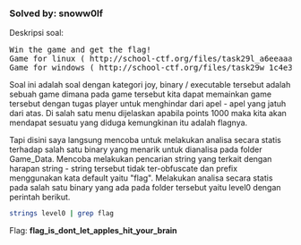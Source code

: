 <h3>Solved by: snoww0lf</h3>
Deskripsi soal:
<pre>
Win the game and get the flag!
Game for linux ( http://school-ctf.org/files/task29l_a6eeaaaf605746d5beaef809945812b29f142b03.zip )
Game for windows ( http://school-ctf.org/files/task29w_1c4e393acb15cfd8d94779cb94e99dc2ce2bdbeb.zip )
</pre>
Soal ini adalah soal dengan kategori joy, binary / executable tersebut adalah sebuah game dimana pada game tersebut
kita dapat memainkan game tersebut dengan tugas player untuk menghindar dari apel - apel yang jatuh dari atas. Di salah satu menu dijelaskan apabila points
1000 maka kita akan mendapat sesuatu yang diduga kemungkinan itu adalah flagnya.

Tapi disini saya langsung mencoba untuk melakukan analisa secara statis terhadap salah satu binary yang menarik untuk dianalisa pada folder Game_Data.
Mencoba melakukan pencarian string yang terkait dengan harapan string - string tersebut tidak ter-obfuscate dan prefix menggunakan kata default yaitu "flag".
Melakukan analisa secara statis pada salah satu binary yang ada pada folder tersebut yaitu level0 dengan perintah berikut. 

```bash
strings level0 | grep flag
```

Flag: <b>flag_is_dont_let_apples_hit_your_brain</b>
